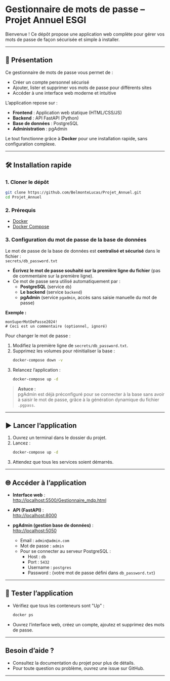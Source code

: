 # Gestionnaire de mots de passe – Projet Annuel ESGI

Bienvenue ! Ce dépôt propose une application web complète pour gérer vos mots de passe de façon sécurisée et simple à installer.

---

## 🚀 Présentation

Ce gestionnaire de mots de passe vous permet de :
- Créer un compte personnel sécurisé
- Ajouter, lister et supprimer vos mots de passe pour différents sites
- Accéder à une interface web moderne et intuitive

L’application repose sur :
- **Frontend** : Application web statique (HTML/CSS/JS)
- **Backend** : API FastAPI (Python)
- **Base de données** : PostgreSQL
- **Administration** : pgAdmin

Le tout fonctionne grâce à **Docker** pour une installation rapide, sans configuration complexe.

---

## 🛠️ Installation rapide

### 1. Cloner le dépôt

```sh
git clone https://github.com/BelmonteLucas/Projet_Annuel.git
cd Projet_Annuel
```

### 2. Prérequis

- [Docker](https://www.docker.com/products/docker-desktop)
- [Docker Compose](https://docs.docker.com/compose/)

### 3. Configuration du mot de passe de la base de données

Le mot de passe de la base de données est **centralisé et sécurisé** dans le fichier :  
`secrets/db_password.txt`

- **Écrivez le mot de passe souhaité sur la première ligne du fichier** (pas de commentaire sur la première ligne).
- Ce mot de passe sera utilisé automatiquement par :
  - **PostgreSQL** (service `db`)
  - **Le backend** (service `backend`)
  - **pgAdmin** (service `pgadmin`, accès sans saisie manuelle du mot de passe)

**Exemple :**
```
monSuperMotDePasse2024!
# Ceci est un commentaire (optionnel, ignoré)
```

Pour changer le mot de passe :
1. Modifiez la première ligne de `secrets/db_password.txt`.
2. Supprimez les volumes pour réinitialiser la base :
   ```sh
   docker-compose down -v
   ```
3. Relancez l’application :
   ```sh
   docker-compose up -d
   ```

> **Astuce :**  
> pgAdmin est déjà préconfiguré pour se connecter à la base sans avoir à saisir le mot de passe, grâce à la génération dynamique du fichier `.pgpass`.

---

## ▶️ Lancer l’application

1. Ouvrez un terminal dans le dossier du projet.
2. Lancez :
   ```sh
   docker-compose up -d
   ```
3. Attendez que tous les services soient démarrés.

---

## 🌐 Accéder à l’application

- **Interface web** :  
  [http://localhost:5500/Gestionnaire_mdp.html](http://localhost:5500/Gestionnaire_mdp.html)

- **API (FastAPI)** :  
  [http://localhost:8000](http://localhost:8000)

- **pgAdmin (gestion base de données)** :  
  [http://localhost:5050](http://localhost:5050)  
  - Email : `admin@admin.com`
  - Mot de passe : `admin`
  - Pour se connecter au serveur PostgreSQL :  
    - Host : `db`
    - Port : `5432`
    - Username : `postgres`
    - Password : (votre mot de passe défini dans `db_password.txt`)

---

## 🧪 Tester l’application

- Vérifiez que tous les conteneurs sont "Up" :
   ```sh
   docker ps
   ```
- Ouvrez l’interface web, créez un compte, ajoutez et supprimez des mots de passe.

---

## Besoin d’aide ?

- Consultez la documentation du projet pour plus de détails.
- Pour toute question ou problème, ouvrez une issue sur GitHub.

---
